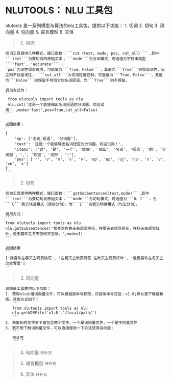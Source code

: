 # NLUTOOLS：  NLU 工具包

nlutools 是一系列模型与算法的nlu工具包，提供以下功能：
      1. 切词
      2. 切句
      3. 词向量
      4. 句向量
      5. 语言模型
      6. 实体
  
> 1. 切词

    切词工具提供八种模式，接口函数：```cut（text, mode, pos, cut_all）```,其中```text```为要切词的原始文本；```mode```为分词模式，可选值为字符串类型```'fast', 'accurate'```；
    `pos`为词性保留选项，可选值为```True、False```，其值为```True```则保留词性，反之则不保留词性； ```cut_all```为切词粒度控制，可选值为```True、False```，其值为```False```则保留不可切分的名词短语，为```True```则不保留。
    
    调用方式为：
    ```
     from nlutools import tools as nlu
     nlu.cut('这是一个能够输出名词短语的分词器，欢迎试用！',mode='fast',pos=True,cut_all=False)
    ```
    
    返回结果：
    ```
    {
        'np': ['名词_短语', '分词器'], 
        'text': '这是一个能够输出名词短语的分词器，欢迎试用！', 
        'items': ['这', '是', '一个', '能够', '输出', '名词', '短语', '的', '分词器', ',', '欢迎', '试用', '!'], 
        'pos': ['r', 'v', 'm', 'v', 'v', 'np', 'np', 'uj', 'np', 'x', 'v', 'vn', 'x']
    }
    ```
> 2. 切句
   
    切句工具提供两种模式，接口函数：```getSubSentences(text,mode)```,其中```text```为要切句发原始文本；```mode```为切句模式，可选值为```0、1```，为```0```表示快速模式（规则分句），为```1```则表示精确模式（句法分句）。
    
    调用方式：
    ```
    from nlutools import tools as nlu
    nlu.getSubsentences('我喜欢在春天去观赏桃花，在夏天去欣赏荷花，在秋天去观赏红叶，但更喜欢在冬天去欣赏雪景。',mode=1)
    ```

    返回结果
    ```
    ['我喜欢在春天去观赏桃花', '在夏天去欣赏荷花 在秋天去观赏红叶', '但更喜欢在冬天去欣赏雪景']
    ```
  
> 3. 词向量
  
    词向量工具提供以下功能：
    1. 获得nlu小组词向量文件，可以根据版本号获取，目前版本号包括：v1.0;默认是下载最新版。获取方式如下：
       ```
       from nlutools import tools as nlu
       nlu.getW2VFile('v1.0','/local/path/')
       ```
    2. 获取到的文件夹下面包含两个文件，一个是词向量文件，一个是字向量文件
    3. 若不想下载词向量文件，可以直接使用一下方式获得词向量：
       ```
       待补充
       ```
  
> 4. 句向量
    ```
    待补充
    ```
    
> 5. 语言模型
    ```
    待补充
    ```
    
> 6. 实体
    ```
    待补充
    ```

